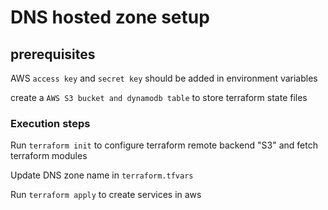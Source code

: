 # DNS hosted zone setup

## prerequisites

AWS `access key` and `secret key` should be added in environment variables

create a `AWS S3 bucket and dynamodb table` to store terraform state files


### Execution steps

Run `terraform init` to configure terraform remote backend "S3" and fetch terraform modules

Update DNS zone name in `terraform.tfvars`

Run `terraform apply` to create services in aws
